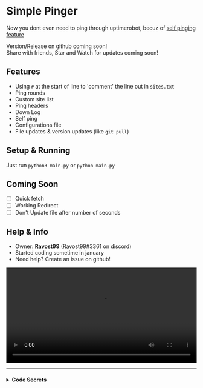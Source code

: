 # Simple Pinger

<!--And all you have to do it ping it through [uptimerobot](https://uptimerobot.com), well soon you won't have to!
want to remove pinging through uptimerobot -->
Now you dont even need to ping through uptimerobot, becuz of [self pinging feature](https://github.com/Ravost99/ping/blob/main/main.py#L246)


Version/Release on github coming soon!<br>
Share with friends, Star and Watch for updates coming soon!

## Features
- Using `#` at the start of line to 'comment' the line out in `sites.txt`
- Ping rounds
- Custom site list
- Ping headers
- Down Log
- Self ping
- Configurations file
- File updates & version updates (like `git pull`)

## Setup & Running
Just run `python3 main.py` 
or `python main.py`<br>


## Coming Soon
- [ ] Quick fetch
- [ ] Working Redirect
- [ ] Don't Update file after number of seconds

## Help & Info
- Owner: **[Ravost99](https://github.com/Ravost99)** (Ravost99#3361 on discord)
- Started coding sometime in january
- Need help? Create an issue on github!

<video width="100%" controls>
  <source src="https://ravost.repl.co/files/how-to-create-a-bot.mp4" type="video/mp4">
</video>

------


<h4>
<details>
  <summary>Code Secrets</summary>

  If you add `debug = True` in `config.py`<br>then you can access some kinda broken features!
  <ul>
    <li>Disable Automatic version updates (view old versions)</li>
    <li>Have some fun with colors in console</li>
    <li>And more coming soon!</li>
  </ul>
</details></h4>